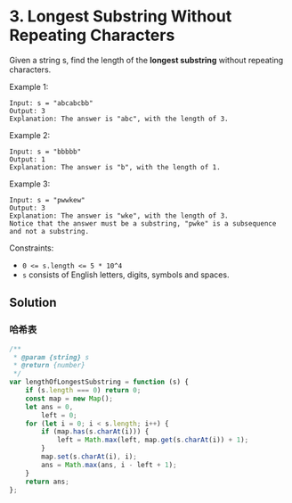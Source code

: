 # 3. Longest Substring Without Repeating Characters

Given a string s, find the length of the **longest substring** without repeating characters.

Example 1:

```
Input: s = "abcabcbb"
Output: 3
Explanation: The answer is "abc", with the length of 3.
```

Example 2:

```
Input: s = "bbbbb"
Output: 1
Explanation: The answer is "b", with the length of 1.
```

Example 3:

```
Input: s = "pwwkew"
Output: 3
Explanation: The answer is "wke", with the length of 3.
Notice that the answer must be a substring, "pwke" is a subsequence and not a substring.
```

Constraints:

-   `0 <= s.length <= 5 * 10^4`
-   `s` consists of English letters, digits, symbols and spaces.

## Solution

### 哈希表

```javascript
/**
 * @param {string} s
 * @return {number}
 */
var lengthOfLongestSubstring = function (s) {
    if (s.length === 0) return 0;
    const map = new Map();
    let ans = 0,
        left = 0;
    for (let i = 0; i < s.length; i++) {
        if (map.has(s.charAt(i))) {
            left = Math.max(left, map.get(s.charAt(i)) + 1);
        }
        map.set(s.charAt(i), i);
        ans = Math.max(ans, i - left + 1);
    }
    return ans;
};
```
